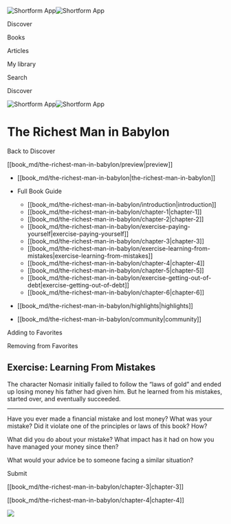 ![Shortform App](/img/logo.36a2399e.svg)![Shortform App](/img/logo-dark.70c1b072.svg)

Discover

Books

Articles

My library

Search

Discover

![Shortform App](/img/logo.36a2399e.svg)![Shortform App](/img/logo-dark.70c1b072.svg)

# The Richest Man in Babylon

Back to Discover

[[book_md/the-richest-man-in-babylon/preview|preview]]

  * [[book_md/the-richest-man-in-babylon|the-richest-man-in-babylon]]
  * Full Book Guide

    * [[book_md/the-richest-man-in-babylon/introduction|introduction]]
    * [[book_md/the-richest-man-in-babylon/chapter-1|chapter-1]]
    * [[book_md/the-richest-man-in-babylon/chapter-2|chapter-2]]
    * [[book_md/the-richest-man-in-babylon/exercise-paying-yourself|exercise-paying-yourself]]
    * [[book_md/the-richest-man-in-babylon/chapter-3|chapter-3]]
    * [[book_md/the-richest-man-in-babylon/exercise-learning-from-mistakes|exercise-learning-from-mistakes]]
    * [[book_md/the-richest-man-in-babylon/chapter-4|chapter-4]]
    * [[book_md/the-richest-man-in-babylon/chapter-5|chapter-5]]
    * [[book_md/the-richest-man-in-babylon/exercise-getting-out-of-debt|exercise-getting-out-of-debt]]
    * [[book_md/the-richest-man-in-babylon/chapter-6|chapter-6]]
  * [[book_md/the-richest-man-in-babylon/highlights|highlights]]
  * [[book_md/the-richest-man-in-babylon/community|community]]



Adding to Favorites 

Removing from Favorites 

## Exercise: Learning From Mistakes

The character Nomasir initially failed to follow the “laws of gold” and ended up losing money his father had given him. But he learned from his mistakes, started over, and eventually succeeded.

* * *

Have you ever made a financial mistake and lost money? What was your mistake? Did it violate one of the principles or laws of this book? How?

What did you do about your mistake? What impact has it had on how you have managed your money since then?

What would your advice be to someone facing a similar situation?

Submit 

[[book_md/the-richest-man-in-babylon/chapter-3|chapter-3]]

[[book_md/the-richest-man-in-babylon/chapter-4|chapter-4]]

![](https://bat.bing.com/action/0?ti=56018282&Ver=2&mid=a9471579-7f36-4ee6-9fff-c39636432bb8&sid=1711133063fa11eebdec89a8b8ae3bbc&vid=171147a063fa11eea7440fcfeb230d96&vids=0&msclkid=N&pi=0&lg=en-US&sw=800&sh=600&sc=24&nwd=1&tl=Shortform%20%7C%20The%20Richest%20Man%20in%20Babylon&p=https%3A%2F%2Fwww.shortform.com%2Fapp%2Fbook%2Fthe-richest-man-in-babylon%2Fexercise-learning-from-mistakes&r=&lt=679&evt=pageLoad&sv=1&rn=334020)
